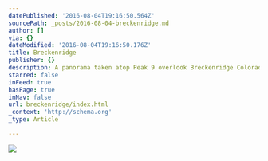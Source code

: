 ```yaml
---
datePublished: '2016-08-04T19:16:50.564Z'
sourcePath: _posts/2016-08-04-breckenridge.md
author: []
via: {}
dateModified: '2016-08-04T19:16:50.176Z'
title: Breckenridge
publisher: {}
description: A panorama taken atop Peak 9 overlook Breckenridge Colorado
starred: false
inFeed: true
hasPage: true
inNav: false
url: breckenridge/index.html
_context: 'http://schema.org'
_type: Article

---
```

![](https://the-grid-user-content.s3-us-west-2.amazonaws.com/ae842b7f-a34d-4b2c-ba0e-02ade6aaab11.jpg)